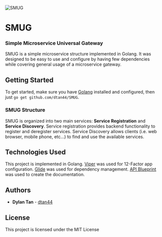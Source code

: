 <img src="" alt="SMUG"/>

# SMUG
### Simple Microservice Universal Gateway

SMUG is a simple microservice structure implemented in Golang. It was designed to be easy to use and configure by having few dependencies while covering general usage of a microservice gateway.

## Getting Started

To get started, make sure you have [Golang](https://golang.org/doc/install) installed and configured, then just `go get github.com/dtan44/SMUG`.

### SMUG Structure

SMUG is organized into two main services: **Service Registration** and **Service Discovery**. Service registration provides backend functionality to register and deregister services. Service Discovery allows clients (i.e. web browser, mobile phone, etc...) to find and use the available services.

## Technologies Used

This project is implemented in Golang.
[Viper](https://github.com/spf13/viper) was used for 12-Factor app configuration. [Glide](https://github.com/Masterminds/glide) was used for dependency management.
[API Blueprint](https://apiblueprint.org/) was used to create the documentation.

## Authors

* **Dylan Tan** - [dtan44](https://github.com/dtan44)

## License

This project is licensed under the MIT License
